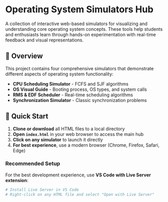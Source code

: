 # Operating System Simulators Hub

A collection of interactive web-based simulators for visualizing and understanding core operating system concepts. These tools help students and enthusiasts learn through hands-on experimentation with real-time feedback and visual representations.

## 🌟 Overview

This project contains four comprehensive simulators that demonstrate different aspects of operating system functionality:

- **CPU Scheduling Simulator** - FCFS and SJF algorithms
- **OS Visual Guide** - Booting process, OS types, and system calls
- **RMS & EDF Scheduler** - Real-time scheduling algorithms
- **Synchronization Simulator** - Classic synchronization problems

## 🚀 Quick Start

1. **Clone or download** all HTML files to a local directory
2. **Open `index.html`** in your web browser to access the main hub
3. **Click on any simulator** to launch it directly
4. **For best experience**, use a modern browser (Chrome, Firefox, Safari, Edge)

### Recommended Setup
For the best development experience, use **VS Code with Live Server extension**:
```bash
# Install Live Server in VS Code
# Right-click on any HTML file and select "Open with Live Server"
